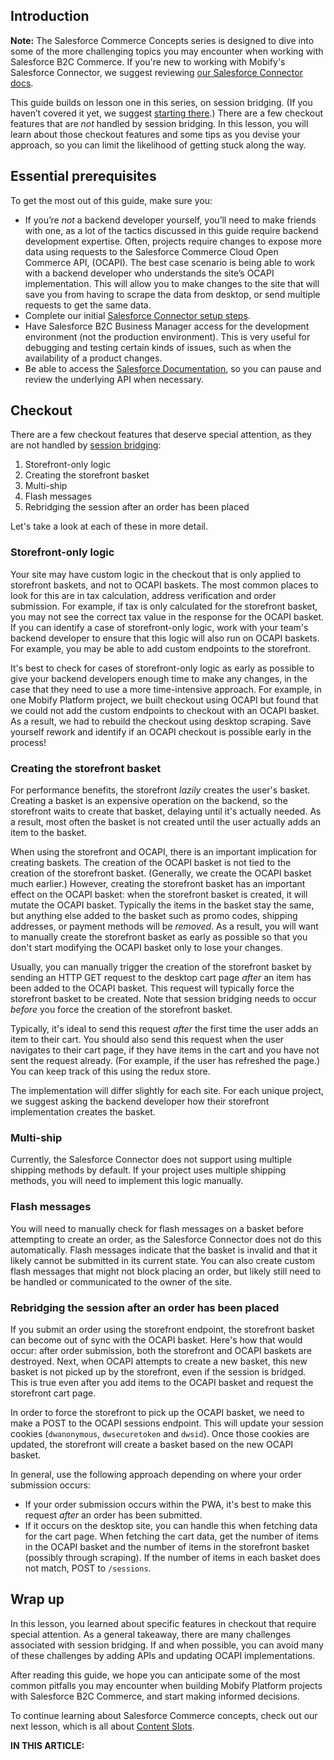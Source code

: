 ## Introduction  

<div class="c-callout">
  <p>
    <strong>Note:</strong> The Salesforce Commerce Concepts series is designed to dive into some of the more challenging topics you may encounter when working with Salesforce B2C Commerce. If you're new to working with Mobify's Salesforce Connector, we suggest reviewing <a href="../../integrations/commerce-integrations/#setting-up-the-salesforce-connector">our Salesforce Connector docs</a>.
  </p>
</div>

This guide builds on lesson one in this series, on session bridging. (If you haven’t covered it yet, we suggest [starting there](../salesforce-commerce-concepts-session-bridging).) There are a few checkout features that are *not* handled by session bridging. In this lesson, you will learn about those checkout features and some tips as you devise your approach, so you can limit the likelihood of getting stuck along the way. 

## Essential prerequisites

To get the most out of this guide, make sure you:  

- If you’re *not* a backend developer yourself, you’ll need to make friends with one, as a lot of the tactics discussed in this guide require backend development expertise. Often, projects require changes to expose more data using requests to the Salesforce Commerce Cloud Open Commerce API, (OCAPI). The best case scenario is being able to work with a backend developer who understands the site’s OCAPI implementation. This will allow you to make changes to the site that will save you from having to scrape the data from desktop, or send multiple requests to get the same data.
- Complete our initial [Salesforce Connector setup steps](../../integrations/commerce-integrations/#setting-up-the-salesforce-connector).
- Have Salesforce B2C Business Manager access for the development environment (not the production environment). This is very useful for debugging and testing certain kinds of issues, such as when the availability of a product changes.
- Be able to access the [Salesforce Documentation](https://documentation.b2c.commercecloud.salesforce.com/DOC1/index.jsp), so you can pause and review the underlying API when necessary.

## Checkout

There are a few checkout features that deserve special attention, as they are not handled by [session bridging](../salesforce-commerce-concepts-session-bridging):

1. Storefront-only logic
2. Creating the storefront basket
3. Multi-ship
4. Flash messages
5. Rebridging the session after an order has been placed 

Let's take a look at each of these in more detail.


### Storefront-only logic

Your site may have custom logic in the checkout that is only applied to storefront baskets, and not to OCAPI baskets. The most common places to look for this are in tax calculation, address verification and order submission. For example, if tax is only calculated for the storefront basket, you may not see the correct tax value in the response for the OCAPI basket. If you can identify a case of storefront-only logic, work with your team's backend developer to ensure that this logic will also run on OCAPI baskets. For example, you may be able to add custom endpoints to the storefront.

It's best to check for cases of storefront-only logic as early as possible to give your backend developers enough time to make any changes, in the case that they need to use a more time-intensive approach. For example, in one Mobify Platform project, we built checkout using OCAPI but found that we could not add the custom endpoints to checkout with an OCAPI basket. As a result, we had to rebuild the checkout using desktop scraping. Save yourself rework and identify if an OCAPI checkout is possible early in the process! 


### Creating the storefront basket

For performance benefits, the storefront _lazily_ creates the user's basket. Creating a basket is an expensive operation on the backend, so the storefront waits to create that basket, delaying until it's actually needed. As a result, most often the basket is not created until the user actually adds an item to the basket.

When using the storefront and OCAPI, there is an important implication for creating baskets. The creation of the OCAPI basket is not tied to the creation of the storefront basket. (Generally, we create the OCAPI basket much earlier.) However, creating the storefront basket has an important effect on the OCAPI basket: when the storefront basket is created, it will mutate the OCAPI basket. Typically the items in the basket stay the same, but anything else added to the basket such as promo codes, shipping addresses, or payment methods will be _removed_. As a result, you will want to manually create the storefront basket as early as possible so that you don't start modifying the OCAPI basket only to lose your changes.

Usually, you can manually trigger the creation of the storefront basket by sending an HTTP GET request to the desktop cart page _after_ an item has been added to the OCAPI basket. This request will typically force the storefront basket to be created. Note that session bridging needs to occur _before_ you force the creation of the storefront basket.

Typically, it's ideal to send this request *after* the first time the user adds an item to their cart. You should also send this request when the user navigates to their cart page, if they have items in the cart and you have not sent the request already. (For example, if the user has refreshed the page.) You can keep track of this using the redux store.

The implementation will differ slightly for each site. For each unique project, we suggest asking the backend developer how their storefront implementation creates the basket.

### Multi-ship

Currently, the Salesforce Connector does not support using multiple shipping methods by default. If your project uses multiple shipping methods, you will need to implement this logic manually.

### Flash messages

You will need to manually check for flash messages on a basket before attempting to create an order, as the Salesforce Connector does not do this automatically. Flash messages indicate that the basket is invalid and that it likely cannot be submitted in its current state. You can also create custom flash messages that might not block placing an order, but likely still need to be handled or communicated to the owner of the site.

### Rebridging the session after an order has been placed

If you submit an order using the storefront endpoint, the storefront basket can become out of sync with the OCAPI basket. Here's how that would occur: after order submission, both the storefront and OCAPI baskets are destroyed. Next, when OCAPI attempts to create a new basket, this new basket is not picked up by the storefront, even if the session is bridged. This is true even after you add items to the OCAPI basket and request the storefront cart page.

In order to force the storefront to pick up the OCAPI basket, we need to make a POST to the OCAPI sessions endpoint. This will update your session cookies (`dwanonymous`, `dwsecuretoken` and `dwsid`). Once those cookies are updated, the storefront will create a basket based on the new OCAPI basket.

In general, use the following approach depending on where your order submission occurs:

*   If your order submission occurs within the PWA, it's best to make this request _after_ an order has been submitted. 
*   If it occurs on the desktop site, you can handle this when fetching data for the cart page. When fetching the cart data, get the number of items in the OCAPI basket and the number of items in the storefront basket (possibly through scraping). If the number of items in each basket does not match, POST to `/sessions`.


## Wrap up

In this lesson, you learned about specific features in checkout that require special attention. As a general takeaway, there are many challenges associated with session bridging. If and when possible, you can avoid many of these challenges by adding APIs and updating OCAPI implementations.

After reading this guide, we hope you can anticipate some of the most common pitfalls you may encounter when building Mobify Platform projects with Salesforce B2C Commerce, and start making informed decisions.  

To continue learning about Salesforce Commerce concepts, check out our next lesson, which is all about [Content Slots](../salesforce-commerce-concepts-content-slots).

<div id="toc"><p class="u-text-size-smaller u-margin-start u-margin-bottom"><b>IN THIS ARTICLE:</b></p></div>